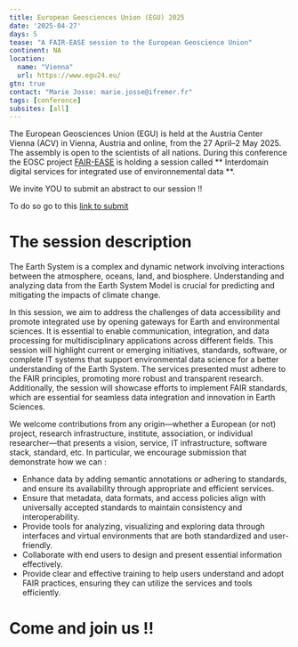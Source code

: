 ```yaml
---
title: European Geosciences Union (EGU) 2025
date: '2025-04-27'
days: 5
tease: "A FAIR-EASE session to the European Geoscience Union"
continent: NA
location:
  name: "Vienna"
  url: https://www.egu24.eu/
gtn: true
contact: "Marie Josse: marie.josse@ifremer.fr"
tags: [conference]
subsites: [all]
---
```


The European Geosciences Union (EGU) is held at the Austria Center Vienna (ACV) in Vienna, Austria and online, from the  27 April–2 May 2025. The assembly is open to the scientists of all nations. During this conference the EOSC project [FAIR-EASE](https://fairease.eu/) is holding a session called ** Interdomain digital services for integrated use of environnemental data **. 

We invite YOU to submit an abstract to our session !!

To do so go to this [link to submit](https://meetingorganizer.copernicus.org/EGU25/session/51938)


# The session description

The Earth System is a complex and dynamic network involving interactions between the atmosphere, oceans, land, and biosphere. Understanding and analyzing data from the Earth System Model is crucial for predicting and mitigating the impacts of climate change.

In this session, we aim to address the challenges of data accessibility and promote integrated use by opening gateways for Earth and environmental sciences. It is essential to enable communication, integration, and data processing for multidisciplinary applications across different fields. This session will highlight current or emerging initiatives, standards, software, or complete IT systems that support environmental data science for a better understanding of the Earth System. The services presented must adhere to the FAIR principles, promoting more robust and transparent research. Additionally, the session will showcase efforts to implement FAIR standards, which are essential for seamless data integration and innovation in Earth Sciences.

We welcome contributions from any origin—whether a European (or not) project, research infrastructure, institute, association, or individual researcher—that presents a vision, service, IT infrastructure, software stack, standard, etc.
In particular, we encourage submission that demonstrate how we can :
- Enhance data by adding semantic annotations or adhering to standards, and ensure its availability through appropriate and efficient services.
- Ensure that metadata, data formats, and access policies align with universally accepted standards to maintain consistency and interoperability.
- Provide tools for analyzing, visualizing and exploring data through interfaces and virtual environments that are both standardized and user-friendly.
- Collaborate with end users to design and present essential information effectively.
- Provide clear and effective training to help users understand and adopt FAIR practices, ensuring they can utilize the services and tools efficiently.

# Come and join us !!
